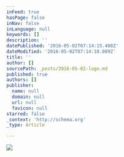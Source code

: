 ```yaml
---
inFeed: true
hasPage: false
inNav: false
inLanguage: null
keywords: []
description: ''
datePublished: '2016-05-02T07:14:15.408Z'
dateModified: '2016-05-02T07:14:10.009Z'
title: ''
author: []
sourcePath: _posts/2016-05-02-logo.md
published: true
authors: []
publisher:
  name: null
  domain: null
  url: null
  favicon: null
starred: false
_context: 'http://schema.org'
_type: Article

---
```

![](https://the-grid-user-content.s3-us-west-2.amazonaws.com/598fe3ec-9415-4f1a-b62f-ded88969d7cf.png)